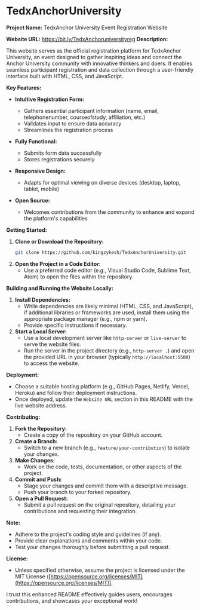 # TedxAnchorUniversity

**Project Name:** TedxAnchor University Event Registration Website

**Website URL:** https://bit.ly/TedxAnchoruniversityreg
**Description:**

This website serves as the official registration platform for TedxAnchor University, an event designed to gather inspiring ideas and connect the Anchor University community with innovative thinkers and doers. It enables seamless participant registration and data collection through a user-friendly interface built with HTML, CSS, and JavaScript.

**Key Features:**

- **Intuitive Registration Form:**
    - Gathers essential participant information (name, email, telephonenumber, courseofstudy, affiliation, etc.)
    - Validates input to ensure data accuracy
    - Streamlines the registration process

- **Fully Functional:**
    - Submits form data successfully
    - Stores registrations securely

- **Responsive Design:**
    - Adapts for optimal viewing on diverse devices (desktop, laptop, tablet, mobile)

- **Open Source:**
    - Welcomes contributions from the community to enhance and expand the platform's capabilities

**Getting Started:**

1. **Clone or Download the Repository:**
   ```bash
   git clone https://github.com/kingzykesh/TedxAnchorUniversity.git
   ```
2. **Open the Project in a Code Editor:**
   - Use a preferred code editor (e.g., Visual Studio Code, Sublime Text, Atom) to open the files within the repository.

**Building and Running the Website Locally:**

1. **Install Dependencies:**
   - While dependencies are likely minimal (HTML, CSS, and JavaScript), if additional libraries or frameworks are used, install them using the appropriate package manager (e.g., npm or yarn).
   - Provide specific instructions if necessary.
2. **Start a Local Server:**
   - Use a local development server like `http-server` or `live-server` to serve the website files.
   - Run the server in the project directory (e.g., `http-server .`) and open the provided URL in your browser (typically `http://localhost:5500`) to access the website.

**Deployment:**

- Choose a suitable hosting platform (e.g., GitHub Pages, Netlify, Vercel, Heroku) and follow their deployment instructions.
- Once deployed, update the `Website URL` section in this README with the live website address.

**Contributing:**

1. **Fork the Repository:**
   - Create a copy of the repository on your GitHub account.
2. **Create a Branch:**
   - Switch to a new branch (e.g., `feature/your-contribution`) to isolate your changes.
3. **Make Changes:**
   - Work on the code, tests, documentation, or other aspects of the project.
4. **Commit and Push:**
   - Stage your changes and commit them with a descriptive message.
   - Push your branch to your forked repository.
5. **Open a Pull Request:**
   - Submit a pull request on the original repository, detailing your contributions and requesting their integration.

**Note:**

- Adhere to the project's coding style and guidelines (if any).
- Provide clear explanations and comments within your code.
- Test your changes thoroughly before submitting a pull request.

**License:**

- Unless specified otherwise, assume the project is licensed under the MIT License ([https://opensource.org/licenses/MIT](https://opensource.org/licenses/MIT)).

I trust this enhanced README effectively guides users, encourages contributions, and showcases your exceptional work!
